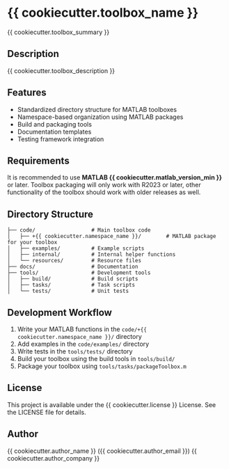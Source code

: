 # {{ cookiecutter.toolbox_name }}

{{ cookiecutter.toolbox_summary }}

## Description

{{ cookiecutter.toolbox_description }}

## Features

- Standardized directory structure for MATLAB toolboxes
- Namespace-based organization using MATLAB packages
- Build and packaging tools
- Documentation templates
- Testing framework integration

## Requirements
It is recommended to use **MATLAB {{ cookiecutter.matlab_version_min }}** or later. Toolbox packaging will only work with R2023 or later, other functionality of the toolbox should work with older releases as well.

## Directory Structure

```
├── code/                  # Main toolbox code
│   ├── +{{ cookiecutter.namespace_name }}/        # MATLAB package for your toolbox
│   ├── examples/          # Example scripts
│   ├── internal/          # Internal helper functions
│   └── resources/         # Resource files
├── docs/                  # Documentation
├── tools/                 # Development tools
│   ├── build/             # Build scripts
│   ├── tasks/             # Task scripts
│   └── tests/             # Unit tests
```

## Development Workflow

1. Write your MATLAB functions in the `code/+{{ cookiecutter.namespace_name }}/` directory
2. Add examples in the `code/examples/` directory
3. Write tests in the `tools/tests/` directory
4. Build your toolbox using the build tools in `tools/build/`
5. Package your toolbox using `tools/tasks/packageToolbox.m`

## License

This project is available under the {{ cookiecutter.license }} License. See the LICENSE file for details.

## Author

{{ cookiecutter.author_name }} ({{ cookiecutter.author_email }})
{{ cookiecutter.author_company }}
